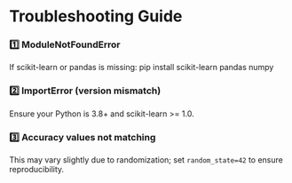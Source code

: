 # Troubleshooting Guide

### 1️⃣ ModuleNotFoundError
If scikit-learn or pandas is missing:
pip install scikit-learn pandas numpy

### 2️⃣ ImportError (version mismatch)
Ensure your Python is 3.8+ and scikit-learn >= 1.0.

### 3️⃣ Accuracy values not matching
This may vary slightly due to randomization; set `random_state=42` to ensure reproducibility.
